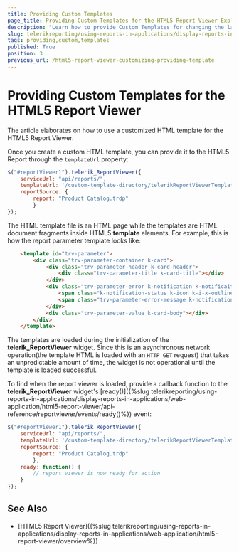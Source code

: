 ```yaml
---
title: Providing Custom Templates
page_title: Providing Custom Templates for the HTML5 Report Viewer Explained
description: "Learn how to provide Custom Templates for changing the layout of the HTML5 Report Viewer in Telerik Reporting."
slug: telerikreporting/using-reports-in-applications/display-reports-in-applications/web-application/html5-report-viewer/customizing/styling-and-appearance/providing-custom-templates
tags: providing,custom,templates
published: True
position: 3
previous_url: /html5-report-viewer-customizing-providing-template
---
```


# Providing Custom Templates for the HTML5 Report Viewer

The article elaborates on how to use a customized HTML template for the HTML5 Report Viewer.

Once you create a custom HTML template, you can provide it to the HTML5 Report through the `templateUrl` property:

````JavaScript
$("#reportViewer1").telerik_ReportViewer({
	serviceUrl: "api/reports/",
	templateUrl: '/custom-template-directory/telerikReportViewerTemplate.html',
	reportSource: { 
		report: "Product Catalog.trdp" 
		}
});
````

The HTML template file is an HTML page while the templates are HTML document fragments inside HTML5 __template__ elements. For example, this is how the report parameter template looks like:

````HTML
    <template id="trv-parameter">
        <div class="trv-parameter-container k-card">
            <div class="trv-parameter-header k-card-header">
                <div class="trv-parameter-title k-card-title"></div>
            </div>
            <div class="trv-parameter-error k-notification k-notificaiton-error">
                <span class="k-notification-status k-icon k-i-x-outline"></span>
                <span class="trv-parameter-error-message k-notification-content"></span>
            </div>
            <div class="trv-parameter-value k-card-body"></div>
        </div>
    </template>
````

The templates are loaded during the initialization of the __telerik_ReportViewer__ widget. Since this is an asynchronous network operation(the template HTML is loaded with an `HTTP GET` request) that takes an unpredictable amount of time, the widget is not operational until the template is loaded successful. 

To find when the report viewer is loaded, provide a callback function to the __telerik_ReportViewer__ widget's [ready()]({%slug telerikreporting/using-reports-in-applications/display-reports-in-applications/web-application/html5-report-viewer/api-reference/reportviewer/events/ready()%}) event:

````JavaScript
$("#reportViewer1").telerik_ReportViewer({
	serviceUrl: "api/reports/",
	templateUrl: '/custom-template-directory/telerikReportViewerTemplate.html',
	reportSource: { 
		report: "Product Catalog.trdp" 
		},
	ready: function() {
		// report viewer is now ready for action
	}
});
````


## See Also

* [HTML5 Report Viewer]({%slug telerikreporting/using-reports-in-applications/display-reports-in-applications/web-application/html5-report-viewer/overview%})
